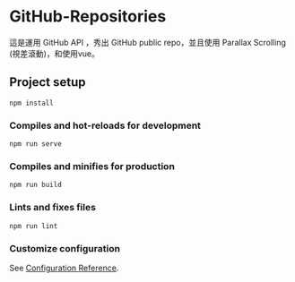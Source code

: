 # GitHub-Repositories
這是運用 GitHub API ，秀出 GitHub public repo，並且使用 Parallax Scrolling (視差滾動)，和使用vue。

## Project setup
```
npm install
```

### Compiles and hot-reloads for development
```
npm run serve
```

### Compiles and minifies for production
```
npm run build
```

### Lints and fixes files
```
npm run lint
```

### Customize configuration
See [Configuration Reference](https://cli.vuejs.org/config/).
